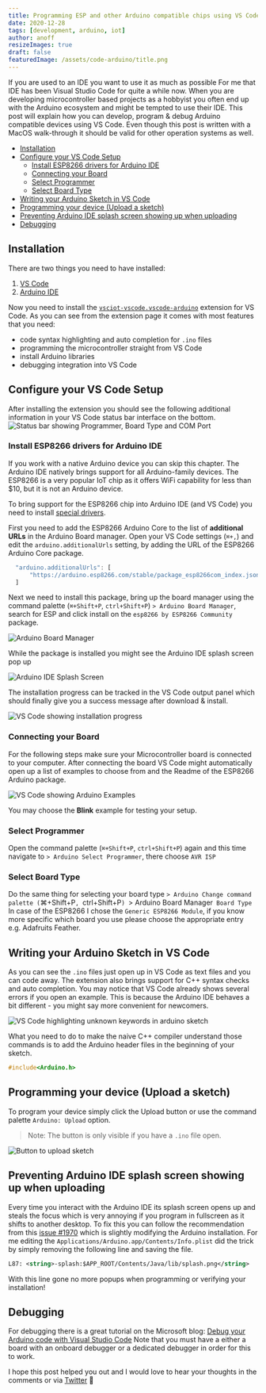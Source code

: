 ```yaml
---
title: Programming ESP and other Arduino compatible chips using VS Code on MacOS
date: 2020-12-28
tags: [development, arduino, iot]
author: anoff
resizeImages: true
draft: false
featuredImage: /assets/code-arduino/title.png
---
```


If you are used to an IDE you want to use it as much as possible
For me that IDE has been Visual Studio Code for quite a while now.
When you are developing microcontroller based projects as a hobbyist you often end up with the Arduino ecosystem and might be tempted to use their IDE.
This post will explain how you can develop, program & debug Arduino compatible devices using VS Code.
Even though this post is written with a MacOS walk-through it should be valid for other operation systems as well.

<!--more-->

<!-- TOC depthFrom:2 -->

- [Installation](#installation)
- [Configure your VS Code Setup](#configure-your-vs-code-setup)
  - [Install ESP8266 drivers for Arduino IDE](#install-esp8266-drivers-for-arduino-ide)
  - [Connecting your Board](#connecting-your-board)
  - [Select Programmer](#select-programmer)
  - [Select Board Type](#select-board-type)
- [Writing your Arduino Sketch in VS Code](#writing-your-arduino-sketch-in-vs-code)
- [Programming your device (Upload a sketch)](#programming-your-device-upload-a-sketch)
- [Preventing Arduino IDE splash screen showing up when uploading](#preventing-arduino-ide-splash-screen-showing-up-when-uploading)
- [Debugging](#debugging)

<!-- /TOC -->

## Installation

There are two things you need to have installed:

1. [VS Code](https://code.visualstudio.com/)
1. [Arduino IDE](https://www.arduino.cc/en/software)

Now you need to install the [`vsciot-vscode.vscode-arduino`](https://marketplace.visualstudio.com/items?itemName=vsciot-vscode.vscode-arduino) extension for VS Code.
As you can see from the extension page it comes with most features that you need:

- code syntax highlighting and auto completion for `.ino` files
- programming the microcontroller straight from VS Code
- install Arduino libraries
- debugging integration into VS Code

## Configure your VS Code Setup

After installing the extension you should see the following additional information in your VS Code status bar interface on the bottom.
![Status bar showing Programmer, Board Type and COM Port](assets/arduino-code/status-bar.png)

### Install ESP8266 drivers for Arduino IDE

If you work with a native Arduino device you can skip this chapter.
The Arduino IDE natively brings support for all Arduino-family devices.
The ESP8266 is a very popular IoT chip as it offers WiFi capability for less than $10, but it is not an Arduino device.

To bring support for the ESP8266 chip into Arduino IDE (and VS Code) you need to install [special drivers](https://github.com/esp8266/Arduino#installing-with-boards-manager).

First you need to add the ESP8266 Arduino Core to the list of **additional URLs** in the Arduino Board manager.
Open your VS Code settings (`⌘+,`) and edit the `arduino.additionalUrls` setting, by adding the URL of the ESP8266 Arduino Core package.

```javascript
  "arduino.additionalUrls": [
      "https://arduino.esp8266.com/stable/package_esp8266com_index.json"
  ]
```

Next we need to install this package, bring up the board manager using the command palette (`⌘+Shift+P`, `ctrl+Shift+P`) `> Arduino Board Manager`, search for ESP and click install on the `esp8266 by ESP8266 Community` package.

![Arduino Board Manager](assets/arduino-code/board-manager.png)

While the package is installed you might see the Arduino IDE splash screen pop up

![Arduino IDE Splash Screen](assets/arduino-code/splash-screen.png)

The installation progress can be tracked in the VS Code output panel which should finally give you a success message after download & install.

![VS Code showing installation progress](assets/arduino-code/board-install-progress.png)

### Connecting your Board

For the following steps make sure your Microcontroller board is connected to your computer.
After connecting the board VS Code might automatically open up a list of examples to choose from and the Readme of the ESP8266 Arduino package.

![VS Code showing Arduino Examples](assets/arduino-code/code-examples.png)

You may choose the **Blink** example for testing your setup.

### Select Programmer

Open the command palette (`⌘+Shift+P`, `ctrl+Shift+P`) again and this time navigate to `> Arduino Select Programmer`, there choose `AVR ISP`

### Select Board Type

Do the same thing for selecting your board type `> Arduino Change command palette (`⌘+Shift+P`, `ctrl+Shift+P`) `> Arduino Board Manager` Board Type`
In case of the ESP8266 I chose the `Generic ESP8266 Module`, if you know more specific which board you use please choose the appropriate entry e.g. Adafruits Feather.

## Writing your Arduino Sketch in VS Code

As you can see the `.ino` files just open up in VS Code as text files and you can code away.
The extension also brings support for C++ syntax checks and auto completion.
You may notice that VS Code already shows several errors if you open an example.
This is because the Arduino IDE behaves a bit different - you might say more convenient for newcomers.

![VS Code highlighting unknown keywords in arduino sketch](assets/arduino-code/code-errors.png)

What you need to do to make the naive C++ compiler understand those commands is to add the Arduino header files in the beginning of your sketch.

```cpp
#include<Arduino.h>
```

## Programming your device (Upload a sketch)

To program your device simply click the Upload button or use the command palette `Arduino: Upload` option.

> Note: The button is only visible if you have a `.ino` file open.

![Button to upload sketch](assets/arduino-code/upload.png)

## Preventing Arduino IDE splash screen showing up when uploading

Every time you interact with the Arduino IDE its splash screen opens up and steals the focus which is very annoying if you program in fullscreen as it shifts to another desktop.
To fix this you can follow the recommendation from this [issue #1970](https://github.com/arduino/Arduino/issues/1970#issuecomment-587101789) which is slightly modifying the Arduino installation.
For me editing the `Applications/Arduino.app/Contents/Info.plist` did the trick by simply removing the following line and saving the file.

```xml
L87: <string>-splash:$APP_ROOT/Contents/Java/lib/splash.png</string>
```

With this line gone no more popups when programming or verifying your installation!

## Debugging

For debugging there is a great tutorial on the Microsoft blog: [Debug your Arduino code with Visual Studio Code](https://devblogs.microsoft.com/iotdev/debug-your-arduino-code-with-visual-studio-code/)
Note that you must have a either a board with an onboard debugger or a dedicated debugger in order for this to work.

I hope this post helped you out and I would love to hear your thoughts in the comments or via [Twitter](https://twitter.com/anoff_io) 👋
